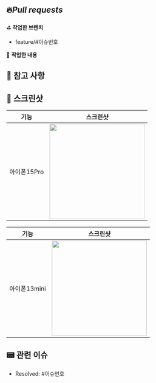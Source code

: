 ## 🔥*Pull requests*

⛳️ **작업한 브랜치**
- feature/#이슈번호

👷 **작업한 내용**
<!-- 작업한 내용을 적어주세요. -->

## 🚨 참고 사항
<!-- 참고할 사항이 있다면 적어주세요. -->

## 📸 스크린샷
|기능|스크린샷|
|:--:|:--:|
|아이폰15Pro|<img src = "" width ="250">|


|기능|스크린샷|
|:--:|:--:|
|아이폰13mini|<img src = "" width ="250">|


## 📟 관련 이슈
- Resolved: #이슈번호
